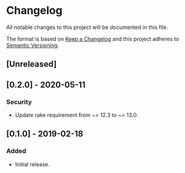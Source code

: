 # Changelog
All notable changes to this project will be documented in this file.

The format is based on [Keep a Changelog](http://keepachangelog.com/en/1.0.0/)
and this project adheres to [Semantic Versioning](http://semver.org/spec/v2.0.0.html).

## [Unreleased]

## [0.2.0] - 2020-05-11

### Security
- Update rake requirement from ~> 12.3 to ~> 13.0.

## [0.1.0] - 2019-02-18

### Added
- Initial release.

